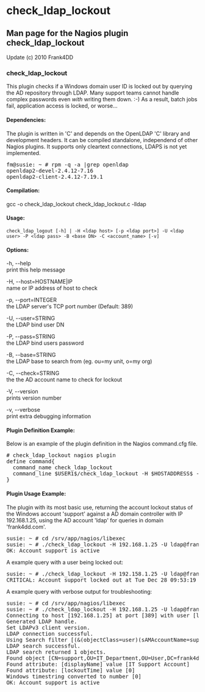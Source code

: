 # check_ldap_lockout

## Man page for the Nagios plugin check_ldap_lockout

<div id="copyright">Update (c) 2010 Frank4DD<support[at]frank4dd.com></div>

### check_ldap_lockout

This plugin checks if a Windows domain user ID is locked out by querying the AD repository through LDAP. Many support teams cannot handle complex passwords even *with* writing them down. :-) As a result, batch jobs fail, application access is locked, or worse...

#### Dependencies:

The plugin is written in 'C' and depends on the OpenLDAP 'C' library and development headers. It can be compiled standalone, independend of other Nagios plugins. It supports only cleartext connections, LDAPS is not yet implemented.

<pre>fm@susie: ~ # rpm -q -a |grep openldap
openldap2-devel-2.4.12-7.16
openldap2-client-2.4.12-7.19.1</pre>

#### Compilation:

gcc -o check_ldap_lockout check_ldap_lockout.c -lldap

#### Usage:

`check_ldap_logout [-h] | -H <ldap host> [-p <ldap port>] -U <ldap user> -P <ldap pass> -B <base DN> -C <account_name> [-v]`

#### Options:

-h, --help  
      print this help message

-H, --host=HOSTNAME|IP  
      name or IP address of host to check

-p, --port=INTEGER  
      the LDAP server's TCP port number (Default: 389)

-U, --user=STRING  
      the LDAP bind user DN

-P, --pass=STRING  
      the LDAP bind users password

-B, --base=STRING  
      the LDAP base to search from (eg. ou=my unit, o=my org)

-C, --check=STRING  
      the the AD account name to check for lockout

-V, --version  
      prints version number

-v, --verbose  
      print extra debugging information

#### Plugin Definition Example:

Below is an example of the plugin definition in the Nagios command.cfg file.

<pre># check_ldap_lockout nagios plugin
define command{
  command_name check_ldap_lockout
  command_line $USER1$/check_ldap_lockout -H $HOSTADDRESS$ -U $ARG1$ -P $ARG2$ -B $ARG3$ -C $ARG4$
}</pre>

#### Plugin Usage Example:

The plugin with its most basic use, returning the account lockout status of the Windows account 'support' against a AD domain controller with IP 192.168.1.25, using the AD account 'ldap' for queries in domain 'frank4dd.com'.

<pre>susie: ~ # cd /srv/app/nagios/libexec
susie: ~ # ./check_ldap_lockout -H 192.168.1.25 -U ldap@frank4dd.com -P p@ssw0rd -B OU=User,DC=frank4dd,DC=com -C support
OK: Account support is active</pre>

A example query with a user being locked out:

<pre class="code">susie: ~ # ./check_ldap_lockout -H 192.158.1.25 -U ldap@frank4dd.com -P  p@ssw0rd -B OU=User,DC=frank4dd,DC=com -C support
CRITICAL: Account support locked out at Tue Dec 28 09:53:19 2010</pre>

A example query with verbose output for troubleshooting:

<pre>susie: ~ # cd /srv/app/nagios/libexec
susie: ~ # ./check_ldap_lockout -H 192.168.1.25 -U ldap@frank4dd.com -P p@ssw0rd -B OU=User,DC=frank4dd,DC=com -C support -v
Connecting to host [192.168.1.25] at port [389] with user [ldap@frank4dd.com] and pw [p@ssw0rd]
Generated LDAP handle.
Set LDAPv3 client version.
LDAP connection successful.
Using Search filter [(&(objectClass=user)(sAMAccountName=support))].
LDAP search successful.
LDAP search returned 1 objects.
Found object [CN=support,OU=IT_Department,OU=User,DC=frank4dd,DC=com]
Found attribute: [displayName] value [IT Support Account]
Found attribute: [lockoutTime] value [0]
Windows timestring converted to number [0]
OK: Account support is active</pre>
